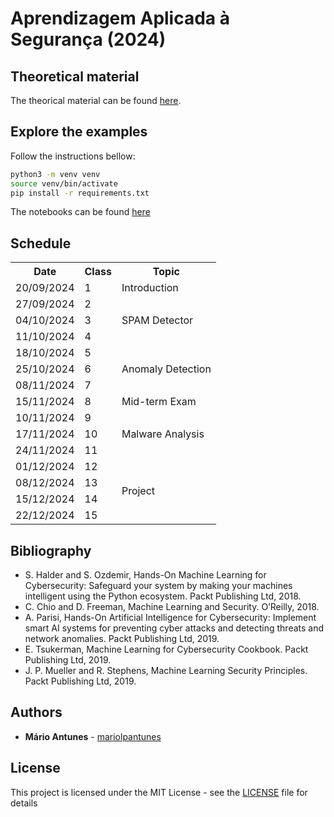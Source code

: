 # Aprendizagem Aplicada à Segurança (2024)

## Theoretical material

The theorical material can be found [here](slides/).

## Explore the examples

Follow the instructions bellow:
```bash
python3 -m venv venv
source venv/bin/activate
pip install -r requirements.txt
```

The notebooks can be found [here](notebooks/)

## Schedule

<table>
    <tr>
        <th>Date</th>
        <th>Class</th>
        <th>Topic</th>
    </tr>
    <tr>
        <td>20/09/2024</td>
        <td>1</td>
        <td>Introduction</td>
    </tr>
    <tr>
        <td>27/09/2024</td>
        <td>2</td>
        <td rowspan="3">SPAM Detector</td>
    </tr>
    <tr>
        <td>04/10/2024</td>
        <td>3</td>
    </tr>
    <tr>
        <td>11/10/2024</td>
        <td>4</td>
    </tr>
    <tr>
        <td>18/10/2024</td>
        <td>5</td>
        <td rowspan="3" >Anomaly Detection</td>
    </tr>
    <tr>
        <td>25/10/2024</td>
        <td>6</td>
    </tr>
    <tr>
        <td>08/11/2024</td>
        <td>7</td>
    </tr>
    <tr>
        <td>15/11/2024</td>
        <td>8</td>
        <td>Mid-term Exam</td>
    </tr>
    <tr>
        <td>10/11/2024</td>
        <td>9</td>
        <td rowspan="3">Malware Analysis</td>
    </tr>
    <tr>
        <td>17/11/2024</td>
        <td>10</td>
    </tr>
    <tr>
        <td>24/11/2024</td>
        <td>11</td>
    </tr>
    <tr>
        <td>01/12/2024</td>
        <td>12</td>
        <td rowspan="4">Project</td>
    </tr>
    <tr>
        <td>08/12/2024</td>
        <td>13</td>
    </tr>
    <tr>
        <td>15/12/2024</td>
        <td>14</td>
    </tr>
    <tr>
        <td>22/12/2024</td>
        <td>15</td>
    </tr>
</table>

## Bibliography

- S. Halder and S. Ozdemir, Hands-On Machine Learning for Cybersecurity: Safeguard your system by making your machines intelligent using the Python ecosystem. Packt Publishing Ltd, 2018.
- C. Chio and D. Freeman, Machine Learning and Security. O’Reilly, 2018.
- A. Parisi, Hands-On Artificial Intelligence for Cybersecurity: Implement smart AI systems for preventing cyber attacks and detecting threats and network anomalies. Packt Publishing Ltd, 2019.
- E. Tsukerman, Machine Learning for Cybersecurity Cookbook. Packt Publishing Ltd, 2019.
- J. P. Mueller and R. Stephens, Machine Learning Security Principles. Packt Publishing Ltd, 2019.

## Authors

* **Mário Antunes** - [mariolpantunes](https://github.com/mariolpantunes)

## License

This project is licensed under the MIT License - see the [LICENSE](LICENSE) file for details

